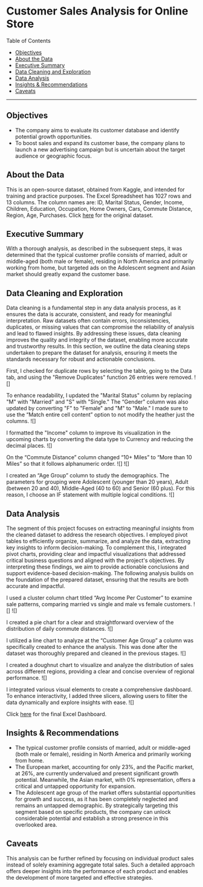 # Customer Sales Analysis for Online Store

Table of Contents
- [Objectives](#objectives)
- [About the Data](#about-the-data)
- [Executive Summary](#executive-summary)
- [Data Cleaning and Exploration](#data-cleaning-and-exploration)
- [Data Analysis](#data-analysis)
- [Insights & Recommendations](#insights-&-recommendations)
- [Caveats](#caveats)

***

## Objectives
 - The company aims to evaluate its customer database and identify potential growth opportunities.
 - To boost sales and expand its customer base, the company plans to launch a new advertising campaign but is uncertain about the target audience or geographic focus.
  
## About the Data
This is an open-source dataset, obtained from Kaggle, and intended for training and practice purposes. The Excel Spreadsheet has 1027 rows and 13 columns. The column names are:  ID, Marital Status, Gender, Income, Children, Education, Occupation, Home Owners, Cars, Commute Distance, Region, Age, Purchases.
Click [here](https://github.com/aKotiAnalyst/Excel---Project/blob/main/Online%20Shop%20-%20Customers%20Dataset%20-%20Original.xlsx) for the original dataset.

## Executive Summary
With a thorough analysis, as described in the subsequent steps, it was determined that the typical customer profile consists of married, adult or middle-aged (both male or female), residing in North America and primarily working from home, but targeted ads on the Adolescent segment and Asian market should greatly expand the customer base.

## Data Cleaning and Exploration
Data cleaning is a fundamental step in any data analysis process, as it ensures the data is accurate, consistent, and ready for meaningful interpretation. Raw datasets often contain errors, inconsistencies, duplicates, or missing values that can compromise the reliability of analysis and lead to flawed insights. By addressing these issues, data cleaning improves the quality and integrity of the dataset, enabling more accurate and trustworthy results. In this section, we outline the data cleaning steps undertaken to prepare the dataset for analysis, ensuring it meets the standards necessary for robust and actionable conclusions.

First, I checked for duplicate rows by selecting the table, going to the Data tab, and using the "Remove Duplicates" function 26 entries were removed.
![]

To enhance readability, I updated the "Marital Status" column by replacing "M" with "Married" and "S" with "Single." The “Gender” column was also updated by converting "F" to "Female" and "M" to "Male." I made sure to use the “Match entire cell content” option to not modify the heather just the columns.
![]

I formatted the "Income" column to improve its visualization in the upcoming charts by converting the data type to Currency and reducing the decimal places.
![]

On the “Commute Distance” column changed “10+ Miles” to “More than 10 Miles” so that it follows alphanumeric order.
![] ![]

I created an “Age Group” column to study the demographics. The parameters for grouping were Adolescent (younger than 20 years), Adult (between 20 and 40), Middle-Aged (40 to 60) and Senior (60 plus). For this reason, I choose an IF statement with multiple logical conditions.
![]

## Data Analysis
The segment of this project focuses on extracting meaningful insights from the cleaned dataset to address the research objectives. I employed pivot tables to efficiently organize, summarize, and analyze the data, extracting key insights to inform decision-making. To complement this, I integrated pivot charts, providing clear and impactful visualizations that addressed critical business questions and aligned with the project's objectives. By interpreting these findings, we aim to provide actionable conclusions and support evidence-based decision-making. The following analysis builds on the foundation of the prepared dataset, ensuring that the results are both accurate and impactful.

I used a cluster column chart titled “Avg Income Per Customer” to examine sale patterns, comparing married vs single and male vs female customers. 
![]
![]

I created a pie chart for a clear and straightforward overview of the distribution of daily commute distances.
![]

I utilized a line chart to analyze at the “Customer Age Group” a column was specifically created to enhance the analysis. This was done after the dataset was thoroughly prepared and cleaned in the previous stages.
![]

I created a doughnut chart to visualize and analyze the distribution of sales across different regions, providing a clear and concise overview of regional performance.
![]

I integrated various visual elements to create a comprehensive dashboard. To enhance interactivity, I added three slicers, allowing users to filter the data dynamically and explore insights with ease.
![]

Click [here](https://github.com/aKotiAnalyst/Excel---Project/blob/main/Online%20Shop%20-%20Customers%20Dataset%20-%20Analysis%20Project.xlsx) for the final Excel Dashboard.

## Insights & Recommendations
 - The typical customer profile consists of married, adult or middle-aged (both male or female), residing in North America and primarily working from home.
 - The European market, accounting for only 23%, and the Pacific market, at 26%, are currently undervalued and present significant growth potential. Meanwhile, the Asian market, with 0% representation, offers a critical and untapped opportunity for expansion.
 - The Adolescent age group of the market offers substantial opportunities for growth and success, as it has been completely neglected and remains an untapped demographic. By strategically targeting this segment based on specific products, the company can unlock considerable potential and establish a strong presence in this overlooked area.

## Caveats
This analysis can be further refined by focusing on individual product sales instead of solely examining aggregate total sales. Such a detailed approach offers deeper insights into the performance of each product and enables the development of more targeted and effective strategies.







